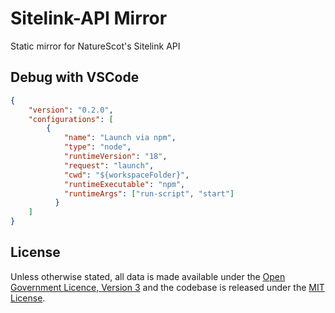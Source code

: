 # Sitelink-API Mirror

Static mirror for NatureScot's Sitelink API

## Debug with VSCode

```json
{
    "version": "0.2.0",
    "configurations": [
        {
            "name": "Launch via npm",
            "type": "node",
            "runtimeVersion": "18",
            "request": "launch",
            "cwd": "${workspaceFolder}",
            "runtimeExecutable": "npm",
            "runtimeArgs": ["run-script", "start"]
          }
    ]
}
```

## License

Unless otherwise stated, all data is made available under the [Open Government Licence, Version 3](LICENSE.md) and the codebase is released under the [MIT License](LICENSE-MIT.txt).
